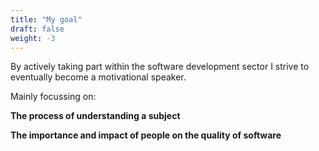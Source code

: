```yaml
---
title: "My goal"
draft: false
weight: -3
---
```


By actively taking part within the software development sector I strive to eventually become a motivational speaker. 

Mainly focussing on:

**The process of understanding a subject**

**The importance and impact of people on the quality of software**
